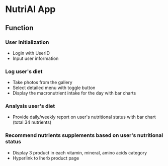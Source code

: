 # NutriAI App

## Function

### User Initialization
- Login with UserID
- Input user information

### Log user's diet
- Take photos from the gallery
- Select detailed menu with toggle button
- Display the macronutrient intake for the day with bar charts

### Analysis user's diet
- Provide daily/weekly report on user's nutritional status with bar chart (total 34 nutrients)

### Recommend nutrients supplements based on user's nutritional status
- Display 3 product in each vitamin, mineral, amino acids category
- Hyperlink to Iherb product page
